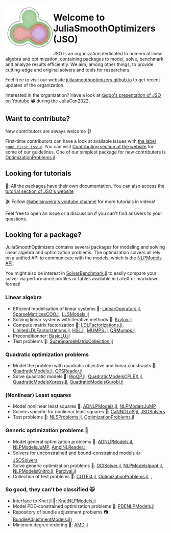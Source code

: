 <p>
  <a href="https://github.com/JuliaSmoothOptimizers"><img width="150" align='left' src="https://raw.githubusercontent.com/tmigot/tmigot/main/logo-jso.png"></a>
</p>

# Welcome to JuliaSmoothOptimizers (JSO)

JSO is an organization dedicated to numerical linear algebra and optimization, containing packages to model, solve, benchmark and analyze results efficiently.
We aim, among other things, to provide cutting-edge and original solvers and tools for researchers.

Feel free to visit our website [juliasmoothoptimizers.github.io](https://juliasmoothoptimizers.github.io) to get recent updates of the organization.

Interested in the organization? Have a look at [@dpo's presentation of JSO on Youtube](https://www.youtube.com/watch?v=p5Z5QGOUZhE) 📽️ during the JuliaCon2022.

## Want to contribute?

New contributors are always welcome 👋! 

First-time contributors can have a look at available issues with [the label `good first issue`](https://github.com/search?q=user%3AJuliaSmoothOptimizers+label%3A"good+first+issue"+language%3AJulia+state%3Aopen&type=Issues&ref=advsearch&l=Julia&l=).
You can visit [Contributing section of the website](https://juliasmoothoptimizers.github.io/contributing/) for some of our guidelines.
One of our simplest package for new contributers is [OptimizationProblems.jl](https://juliasmoothoptimizers.github.io/OptimizationProblems.jl/dev/contributing/).

## Looking for tutorials

🥋: All the packages have their own documentation. You can also access the [tutorial section of JSO's website](https://juliasmoothoptimizers.github.io/tutorials/)

🎬: Follow [@abelsiqueira's youtube channel](https://www.youtube.com/playlist?list=PLOOY0eChA1uxmm8G2caFpdX7X9NjgpDUY) for more tutorials in videos!

Feel free to open an issue or a discussion if you can't find answers to your questions.

## Looking for a package?

JuliaSmoothOptimizers contains several packages for modeling and solving linear algebra and optimization problems.
The optimization solvers all rely on a unified API to communicate with the models, which is the [NLPModels API](https://github.com/JuliaSmoothOptimizers/NLPModels.jl).

You might also be interest in [SolverBenchmark.jl](https://github.com/JuliaSmoothOptimizers/SolverBenchmark.jl) to easily compare your solver via performance profiles or tables available in LaTeX or markdown format!

### Linear algebra

- Efficient modelisation of linear systems 🤠: [LinearOperators.jl](https://github.com/JuliaSmoothOptimizers/LinearOperators.jl), [SparseMatricesCOO.jl](https://github.com/JuliaSmoothOptimizers/SparseMatricesCOO.jl), [LLSModels.jl](https://github.com/JuliaSmoothOptimizers/LLSModels.jl)
- Solving linear systems with iterative methods 🥳: [Krylov.jl](https://github.com/JuliaSmoothOptimizers/Krylov.jl) 
- Compute matrix factorization 👾: [LDLFactorizations.jl](https://github.com/JuliaSmoothOptimizers/LDLFactorizations.jl), [LimitedLDLFactorizations.jl](https://github.com/JuliaSmoothOptimizers/LimitedLDLFactorizations.jl), [HSL.jl](https://github.com/JuliaSmoothOptimizers/HSL.jl), [MUMPS.jl](https://github.com/JuliaSmoothOptimizers/MUMPS.jl), [QRMumps.jl](https://github.com/JuliaSmoothOptimizers/QRMumps.jl)
- Preconditionner: [BasicLU.jl](https://github.com/JuliaSmoothOptimizers/BasicLU.jl)
- Test problems 🤼: [SuiteSparseMatrixCollection.jl](https://github.com/JuliaSmoothOptimizers/SuiteSparseMatrixCollection.jl)

### Quadratic optimization problems

- Model the problem with quadratic objective and linear constraints 🦸: [QuadraticModels.jl](https://github.com/JuliaSmoothOptimizers/QuadraticModels.jl), [QPSReader.jl](https://github.com/JuliaSmoothOptimizers/QPSReader.jl)
- Solve quadratic models 🎅: [RipQP.jl](https://github.com/JuliaSmoothOptimizers/RipQP.jl), [QuadraticModelsCPLEX.jl](https://github.com/JuliaSmoothOptimizers/QuadraticModelsCPLEX.jl), [QuadraticModelsXpress.jl](https://github.com/JuliaSmoothOptimizers/QuadraticModelsXpress.jl), [QuadraticModelsGurobi.jl](https://github.com/JuliaSmoothOptimizers/QuadraticModelsGurobi.jl)

### (Nonlinear) Least squares

- Model nonlinear least squares 🧙: [ADNLPModels.jl](https://github.com/JuliaSmoothOptimizers/ADNLPModels.jl), [NLPModelsJuMP](https://github.com/JuliaSmoothOptimizers/NLPModelsJuMP.jl) 
- Solvers specific for nonlinear least squares 🧐: [CaNNOLeS.jl](https://github.com/JuliaSmoothOptimizers/CaNNOLeS.jl), [JSOSolvers](https://github.com/JuliaSmoothOptimizers/JSOSolvers.jl)
- Test problems 🤺: [NLSProblems.jl](https://github.com/JuliaSmoothOptimizers/NLSProblems.jl), [OptimizationProblems.jl](https://github.com/JuliaSmoothOptimizers/OptimizationProblems.jl)

### Generic optimization problems 🤯

- Model general optimization problems 💪: [ADNLPModels.jl](https://github.com/JuliaSmoothOptimizers/ADNLPModels.jl), [NLPModelsJuMP](https://github.com/JuliaSmoothOptimizers/NLPModelsJuMP.jl), [AmplNLReader.jl](https://github.com/JuliaSmoothOptimizers/AmplNLReader.jl)
- Solvers for unconstrained and bound-constrained models 👍: [JSOSolvers](https://github.com/JuliaSmoothOptimizers/JSOSolvers.jl)
- Solve generic optimization problems 🤘: [DCISolver.jl](https://github.com/JuliaSmoothOptimizers/DCISolver.jl), [NLPModelsIpopt.jl](https://github.com/JuliaSmoothOptimizers/NLPModelsIpopt.jl), [NLPModelsKnitro.jl](https://github.com/JuliaSmoothOptimizers/NLPModelsKnitro.jl), [Percival.jl](https://github.com/JuliaSmoothOptimizers/Percival.jl)
- Collection of test problems 🤖: [CUTEst.jl](https://github.com/JuliaSmoothOptimizers/CUTEst.jl), [OptimizationProblems.jl](https://github.com/JuliaSmoothOptimizers/OptimizationProblems.jl), , 

### So good, they can't be classified 🙀

- Interface to Knet.jl 🦄: [KnetNLPModels.jl](https://github.com/JuliaSmoothOptimizers/KnetNLPModels.jl)
- Model PDE-constrained optimization problems 🧘: [PDENLPModels.jl](https://github.com/JuliaSmoothOptimizers/PDENLPModels.jl)
- Repository of bundle adjustment problems 📷: [BundleAdjustmentModels.jl)](https://github.com/JuliaSmoothOptimizers/BundleAdjustmentModels.jl)
- Minimum degree ordering 🦅: [AMD.jl](https://github.com/JuliaSmoothOptimizers/AMD.jl)
